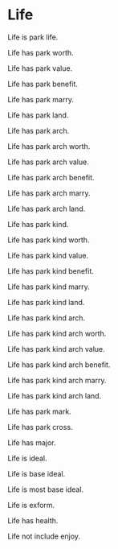 # Life

Life is park life.

Life has park worth.

Life has park value.

Life has park benefit.

Life has park marry.

Life has park land.

Life has park arch.

Life has park arch worth.

Life has park arch value.

Life has park arch benefit.

Life has park arch marry.

Life has park arch land.

Life has park kind.

Life has park kind worth.

Life has park kind value.

Life has park kind benefit.

Life has park kind marry.

Life has park kind land.

Life has park kind arch.

Life has park kind arch worth.

Life has park kind arch value.

Life has park kind arch benefit.

Life has park kind arch marry.

Life has park kind arch land.

Life has park mark.

Life has park cross.

Life has major.

Life is ideal.

Life is base ideal.

Life is most base ideal.

Life is exform.

Life has health.

Life not include enjoy.